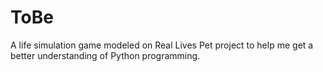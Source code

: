 # ToBe
A life simulation game modeled on Real Lives
Pet project to help me get a better understanding of Python programming.
